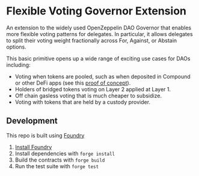 # Flexible Voting Governor Extension

An extension to the widely used OpenZeppelin DAO Governor that enables more flexible voting patterns for delegates. In particular, it allows delegates to split their voting weight fractionally across For, Against, or Abstain options.

This basic primitive opens up a wide range of exciting use cases for DAOs including:


* Voting when tokens are pooled, such as when deposited in Compound or other DeFi apps (see this [proof of concept](https://github.com/ScopeLift/vote-fractional-pool/blob/master/src/FractionalPool.sol)).
* Holders of bridged tokens voting on Layer 2 applied at Layer 1.
* Off chain gasless voting that is much cheaper to subsidize.
* Voting with tokens that are held by a custody provider.


## Development


This repo is built using [Foundry](https://github.com/foundry-rs/foundry)

1. [Install Foundry](https://github.com/foundry-rs/foundry#installation)
2. Install dependencies with `forge install`
3. Build the contracts with `forge build`
4. Run the test suite with `forge test`